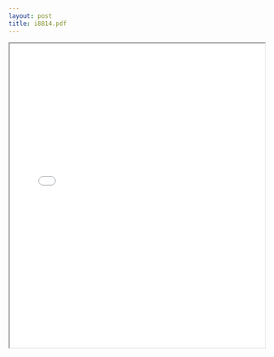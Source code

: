 ```yaml
---
layout: post
title: i8814.pdf
---
```


<div class="pdf-container">
<iframe src="/ea/assets/pdfs/i8814.pdf" height="600" width="100%" allowFullScreen="true"></iframe>
</div>

